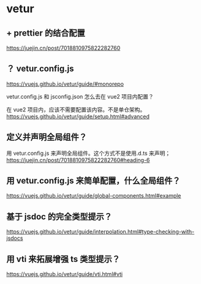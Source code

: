 # vetur

## + prettier 的结合配置

https://juejin.cn/post/7018810975822282760

## ？ vetur.config.js

https://vuejs.github.io/vetur/guide/#monorepo

vetur.config.js 和 jsconfig.json 怎么去在 vue2 项目内配置？

在 vue2 项目内，应该不需要配置该内容。不是单仓架构。
https://vuejs.github.io/vetur/guide/setup.html#advanced

## 定义并声明全局组件？

用 vetur.config.js 来声明全局组件。这个方式不是使用.d.ts 来声明；
https://juejin.cn/post/7018810975822282760#heading-6

## 用 vetur.config.js 来简单配置，什么全局组件？

https://vuejs.github.io/vetur/guide/global-components.html#example

## 基于 jsdoc 的完全类型提示？

https://vuejs.github.io/vetur/guide/interpolation.html#type-checking-with-jsdocs

## 用 vti 来拓展增强 ts 类型提示？

https://vuejs.github.io/vetur/guide/vti.html#vti
